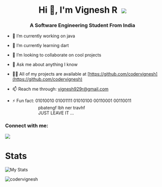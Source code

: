 <h1 align="center">Hi 👋, I'm Vignesh R &nbsp;<img align="center" src="https://img.icons8.com/color/48/000000/instagram-verification-badge.png"/></h1>  
<h3 align="center">A Software Engineering Student From India</h3>  

<!--
**codervignesh/codervignesh** is a ✨ _special_ ✨ repository because its `README.md` (this file) appears on your GitHub profile.

Here are some ideas to get you started:
-->
- 🔭 I’m currently working on java

- 🌱 I’m currently learning dart

- 👯 I’m looking to collaborate on cool projects

- 💬 Ask me about anything I know

- 👨‍💻 All of my projects are available at [https://github.com/codervignesh](https://github.com/codervignesh)  

- 📫 Reach me through: vignesh929r@gmail.com

- ⚡ Fun fact: 01010010 01001111 01010100 00110001 00110011 <br /> 
&emsp;&emsp;&emsp;&emsp;&emsp;&emsp;pbatengf lbh ner travhf  
&emsp;&emsp;&emsp;&emsp;&emsp;&emsp;JUST LEAVE IT ...

  
<p align="left">  
<h3 align="left">Connect with me:</h3>  
<a href="https://www.instagram.com/vignesh_r_/" target="blank"><img align="center" src="https://img.icons8.com/doodle/50/000000/instagram-new.png"/></a>  
</p>  

# Stats
![My Stats](https://github-readme-stats.vercel.app/api?username=codervignesh&show_icons=true&theme=radical)
 
<p><img align="left" src="https://github-readme-stats.vercel.app/api/top-langs/?username=codervignesh&layout=compact" alt="codervignesh" /></p>  

